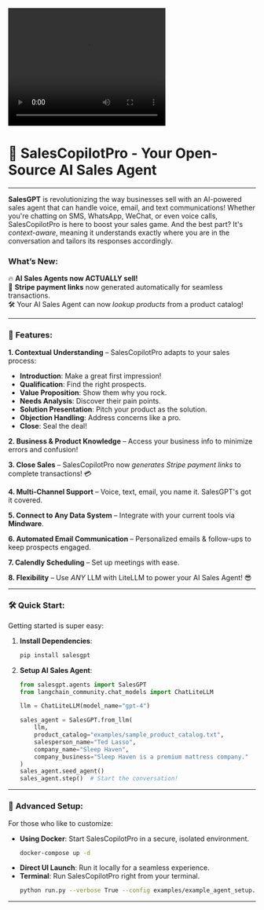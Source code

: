<video width="320" height="240" controls>
  <source src="healthcare.mp4" type="video/mp4">
  Your browser does not support the video tag.
</video>

# 🚀 SalesCopilotPro - Your Open-Source AI Sales Agent
---

**SalesGPT** is revolutionizing the way businesses sell with an AI-powered sales agent that can handle voice, email, and text communications! Whether you're chatting on SMS, WhatsApp, WeChat, or even voice calls, SalesCopilotPro is here to boost your sales game. And the best part? It's *context-aware*, meaning it understands exactly where you are in the conversation and tailors its responses accordingly.

### What’s New:
🔥 **AI Sales Agents now ACTUALLY sell!**  
🚀 **Stripe payment links** now generated automatically for seamless transactions.  
🛠️ Your AI Sales Agent can now *lookup products* from a product catalog!

---

### 🌟 **Features**:  
**1. Contextual Understanding** – SalesCopilotPro adapts to your sales process:
- **Introduction**: Make a great first impression!
- **Qualification**: Find the right prospects.
- **Value Proposition**: Show them why you rock.
- **Needs Analysis**: Discover their pain points.
- **Solution Presentation**: Pitch your product as the solution.
- **Objection Handling**: Address concerns like a pro.
- **Close**: Seal the deal!

**2. Business & Product Knowledge** – Access your business info to minimize errors and confusion!

**3. Close Sales** – SalesCopilotPro now *generates Stripe payment links* to complete transactions! 💳

**4. Multi-Channel Support** – Voice, text, email, you name it. SalesGPT's got it covered.

**5. Connect to Any Data System** – Integrate with your current tools via **Mindware**.

**6. Automated Email Communication** – Personalized emails & follow-ups to keep prospects engaged.

**7. Calendly Scheduling** – Set up meetings with ease.

**8. Flexibility** – Use *ANY* LLM with LiteLLM to power your AI Sales Agent! 😎

---

### 🛠️ **Quick Start**:
Getting started is super easy:
1. **Install Dependencies**:
    ```bash
    pip install salesgpt
    ```

2. **Setup AI Sales Agent**:
    ```python
    from salesgpt.agents import SalesGPT
    from langchain_community.chat_models import ChatLiteLLM

    llm = ChatLiteLLM(model_name="gpt-4")

    sales_agent = SalesGPT.from_llm(
        llm, 
        product_catalog="examples/sample_product_catalog.txt", 
        salesperson_name="Ted Lasso", 
        company_name="Sleep Haven", 
        company_business="Sleep Haven is a premium mattress company."
    )
    sales_agent.seed_agent()
    sales_agent.step()  # Start the conversation!
    ```

---

### 🚀 **Advanced Setup**:
For those who like to customize:
- **Using Docker**: Start SalesCopilotPro in a secure, isolated environment.
    ```bash
    docker-compose up -d
    ```
- **Direct UI Launch**: Run it locally for a seamless experience.
- **Terminal**: Run SalesCopilotPro right from your terminal.
    ```bash
    python run.py --verbose True --config examples/example_agent_setup.json
    ```

---
